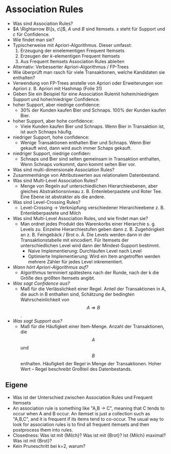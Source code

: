 # Association Rules

* Was sind Association Rules?
* $A \Rightarrow B\[s, c\]$, $A$ und $B$ sind Itemsets. $s$ steht für Support und $c$ für Confidence.
* Wie findet man sie?
* Typischerweise mit Apriori-Algorithmus. Dieser umfasst:
  1. Erzeugung der einelementigen Frequent Itemsets
  2. Erzeugen der $k$-elementigen Frequent Itemsets
  3. Aus Frequent Itemsets Association Rules ableiten
* Alternativ: Verbesserter Apriori-Algorithmus / FP-Trees
* Wie überprüft man rasch für viele Transaktionen, welche Kandidaten sie enthalten?
* Verwendung von FP-Trees anstelle von Apriori oder Erweiterungen von Apriori z. B. Apriori mit Hashmap \(Folie 31\)
* Geben Sie ein Beispiel für eine Association Rulemit hohem/niedrigem Support und hoher/niedriger Confidence.
* hoher Support, aber niedrige confidence:
  * 30% der Kunden kaufen Bier und Schnaps. 100% der Kunden kaufen Bier.
* hoher Support, aber hohe confidence:
  * Viele Kunden kaufen Bier und Schnaps. Wenn Bier in Transaktion ist, ist auch Schnaps häufig.
* niedriger Support, hohe confidence:
  * Wenige Transaktionen enthalten Bier und Schnaps. Wenn Bier gekauft wird, dann wird auch immer Schaps gekauft.
* niedriger Support, niedrige confiden:
  * Schnaps und Bier sind selten gemeinsam in Transaktion enthalten, Wenn Schnaps vorkommt, dann kommt selten Bier vor.
* Was sind multi-dimensionale Association Rules?
* Zusammenhänge von Attributswerten aus relationalem Datenbestand.
* Was sind Multi-Level Association Rules?
  * Menge von Regeln auf unterschiedlichen Hierarchieebenen, aber gleiches Abstraktionsniveau z. B. Entenleberpastete und Roter Tee. Eine Ebene ist abstrakter als die andere.
* Was sind Level-Crossing Rules?
  * Level-Crossing → Verknüpfung verschiedener Hierarchieebene z. B. Entenleberpastete und Milch
* Was sind Multi-Level Association Rules, und wie findet man sie?
  * Man ordnet jedes Produkt des Warenkorbs einer Hierarchie s. g. Levels zu. Einzelne Hierarchiestufen geben dann z. B. Zugehörigkeit an z. B. Feingebäck / Brot o. Ä. Die Levels werden dann in der Transaktionstabelle mit eincodiert. Für Itemsets der unterschiedlichen Level wird dann der Mindest-Support bestimmt.
    * Naive Implementierung: Durchlaufen Level nach Level
    * Optimierte Implementierung: Wird ein Item angetroffen werden mehrere Zähler für jedes Level inkrementiert.
* _Wann hört Apriori-Algorithmus auf?_
  * Algorithmus terminiert spätestens nach der Runde, nach der k die Größe des größten Itemsets angibt.
* _Was sagt Confidence aus?_ 
  * Maß für die Verlässlichkeit einer Regel. Anteil der Transaktionen in A, die auch in B enthalten sind, Schätzung der bedingten Wahrscheinlichkeit von $$A \Rightarrow B$$. 
* _Was sagt Support aus?_ 
  * Maß für die Häufigkeit einer Item-Menge. Anzahl der Transaktionen, die $$A$$ und $$B$$ enthalten. Häufigkeit der Regel in Menge der Transaktionen. Hoher Wert – Regel beschreibt Großteil des Datenbestands.

## Eigene

* Was ist der Unterschied zwischen Association Rules und Frequent Itemsets
* An association rule is something like "A,B → C", meaning that C tends to occur when A and B occur. An itemset is just a collection such as "A,B,C", and it is frequent if its items tend to co-occur. The usual way to look for association rules is to find all frequent itemsets and then postprocess them into rules.
* Closedness: Was ist mit {Milch}? Was ist mit {Brot}? Ist {Milch} maximal? Was ist mit {Brot}?
* Kein Pruneschritt bei k=2, warum?

